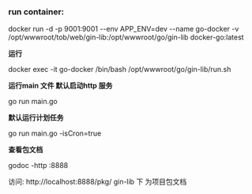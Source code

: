 ### run container:

docker run -d -p 9001:9001 --env APP_ENV=dev --name go-docker -v /opt/wwwroot/tob/web/gin-lib:/opt/wwwroot/go/gin-lib docker-go:latest

**运行**

docker exec -it go-docker /bin/bash /opt/wwwroot/go/gin-lib/run.sh

**运行main 文件 默认启动http 服务**

go run main.go

**默认运行计划任务**

go run main.go -isCron=true

**查看包文档**

godoc -http :8888

访问: http://localhost:8888/pkg/
gin-lib 下 为项目包文档




